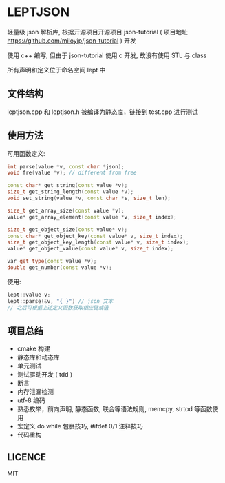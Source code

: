 # LEPTJSON

轻量级 json 解析库, 根据开源项目开源项目 json-tutorial ( 项目地址 https://github.com/miloyip/json-tutorial ) 开发

使用 c++ 编写, 但由于 json-tutorial 使用 c 开发, 故没有使用 STL 与 class

所有声明和定义位于命名空间 lept 中

## 文件结构

leptjson.cpp 和 leptjson.h 被编译为静态库，链接到 test.cpp 进行测试

## 使用方法

可用函数定义:

```c++
int parse(value *v, const char *json);
void fre(value *v); // different from free

const char* get_string(const value *v);
size_t get_string_length(const value *v);
void set_string(value *v, const char *s, size_t len);

size_t get_array_size(const value *v);
value* get_array_element(const value *v, size_t index);

size_t get_object_size(const value* v);
const char* get_object_key(const value* v, size_t index);
size_t get_object_key_length(const value* v, size_t index);
value* get_object_value(const value* v, size_t index);

var get_type(const value *v);
double get_number(const value *v);
```
使用:

```c++
lept::value v;
lept::parse(&v, "{ }") // json 文本
// 之后可根据上述定义函数获取相应键或值
```

## 项目总结

* cmake 构建
* 静态库和动态库
* 单元测试
* 测试驱动开发 ( tdd ) 
* 断言
* 内存泄漏检测
* utf-8 编码
* 熟悉枚举，前向声明, 静态函数, 联合等语法规则, memcpy, strtod 等函数使用
* 宏定义 do while 包裹技巧, \#ifdef 0/1 注释技巧
* 代码重构

## LICENCE

MIT
